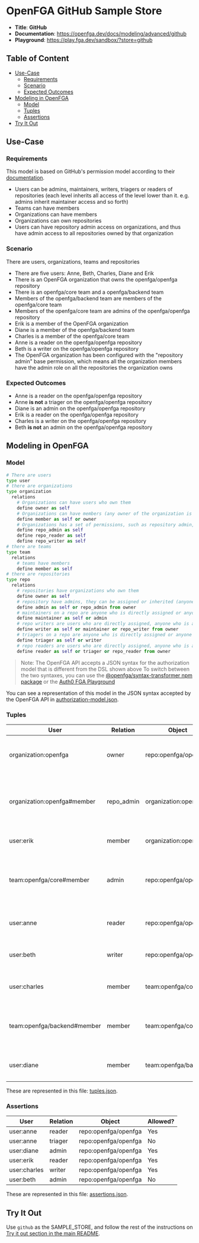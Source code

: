 # OpenFGA GitHub Sample Store

* **Title**: **GitHub** 
* **Documentation**: https://openfga.dev/docs/modeling/advanced/github
* **Playground**: https://play.fga.dev/sandbox/?store=github

## Table of Content
- [Use-Case](#use-case)
  - [Requirements](#requirements)
  - [Scenario](#scenario)
  - [Expected Outcomes](#expected-outcomes)
- [Modeling in OpenFGA](#modeling-in-openfga)
  - [Model](#model)
  - [Tuples](#tuples)
  - [Assertions](#assertions)
- [Try It Out](#try-it-out)

## Use-Case

### Requirements

This model is based on GitHub's permission model according to their [documentation](https://docs.github.com/en/organizations/managing-access-to-your-organizations-repositories/repository-roles-for-an-organization#repository-roles-for-organizations).

* Users can be admins, maintainers, writers, triagers or readers of repositories (each level inherits all access of the level lower than it. e.g. admins inherit maintainer access and so forth)
* Teams can have members
* Organizations can have members
* Organizations can own repositories
* Users can have repository admin access on organizations, and thus have admin access to all repositories owned by that organization

### Scenario

There are users, organizations, teams and repositories

- There are five users: Anne, Beth, Charles, Diane and Erik
- There is an OpenFGA organization that owns the openfga/openfga repository
- There is an openfga/core team and a openfga/backend team
- Members of the openfga/backend team are members of the openfga/core team
- Members of the openfga/core team are admins of the openfga/openfga repository
- Erik is a member of the OpenFGA organization
- Diane is a member of the openfga/backend team
- Charles is a member of the openfga/core team
- Anne is a reader on the openfga/openfga repository
- Beth is a writer on the openfga/openfga repository
- The OpenFGA organization has been configured with the "repository admin" base permission, which means all the organization members have the admin role on all the repositories the organization owns 

### Expected Outcomes

- Anne is a reader on the openfga/openfga repository
- Anne **is not** a triager on the openfga/openfga repository
- Diane is an admin on the openfga/openfga repository
- Erik is a reader on the openfga/openfga repository
- Charles is a writer on the openfga/openfga repository
- Beth **is not** an admin on the openfga/openfga repository

## Modeling in OpenFGA

### Model

```python
# There are users
type user
# there are organizations
type organization
  relations
    # Organizations can have users who own them
    define owner as self
    # Organizations can have members (any owner of the organization is automatically a member)
    define member as self or owner
    # Organizations has a set of permissions, such as repository admin, writer and reader
    define repo_admin as self
    define repo_reader as self
    define repo_writer as self
# there are teams
type team
  relations
    # teams have members
    define member as self
# there are repositories
type repo
  relations
    # repositories have organizations who own them
    define owner as self
    # repository have admins, they can be assigned or inherited (anyone who has the repository admin role on the owner organization is an owner on the repo)
    define admin as self or repo_admin from owner
    # maintainers on a repo are anyone who is directly assigned or anyone who is an owner on the repo
    define maintainer as self or admin
    # repo writers are users who are directly assigned, anyone who is a maintainer or anyone who has the repository writer role on the owner organization
    define writer as self or maintainer or repo_writer from owner
    # triagers on a repo are anyone who is directly assigned or anyone who is a writer on the repo
    define triager as self or writer
    # repo readers are users who are directly assigned, anyone who is a triager or anyone who has the repository reader role on the owner organization
    define reader as self or triager or repo_reader from owner
```

> Note: The OpenFGA API accepts a JSON syntax for the authorization model that is different from the DSL shown above
>       To switch between the two syntaxes, you can use the [@openfga/syntax-transformer npm package](https://www.npmjs.com/package/@openfga/syntax-transformer) or the [Auth0 FGA Playground](https://play.fga.dev)

You can see a representation of this model in the JSON syntax accepted by the OpenFGA API in [authorization-model.json](./authorization-model.json).

### Tuples

| User                        | Relation   | Object               | Description                                                                                     |
|-----------------------------|------------|----------------------|-------------------------------------------------------------------------------------------------|
| organization:openfga        | owner      | repo:openfga/openfga | The OpenFGA organization is the owner of the openfga/openfga repository                         |
| organization:openfga#member | repo_admin | organization:openfga | Members of the OpenFGA organization have a repository admin base permission on the organization |
| user:erik                   | member     | organization:openfga | Erik is a member of the OpenFGA organization                                                    |
| team:openfga/core#member    | admin      | repo:openfga/openfga | The openfga/core team members are admins on the openfga/openfga repository                      |
| user:anne                   | reader     | repo:openfga/openfga | Anne is a reader on the on the openfga/openfga repository                                       |
| user:beth                   | writer     | repo:openfga/openfga | Beth is a writer on the openfga/openfga repository                                              |
| user:charles                | member     | team:openfga/core    | Charles is a member of the openfga/core team                                                    |
| team:openfga/backend#member | member     | team:openfga/core    | Members of the openfga/backend team are members of the openfga/core team                        |
| user:diane                  | member     | team:openfga/backend | Diane is a member of the openfga/backend team                                                   |

These are represented in this file: [tuples.json](./tuples.json).

### Assertions

| User         | Relation | Object               | Allowed? |
|--------------|----------|----------------------|----------|
| user:anne    | reader   | repo:openfga/openfga | Yes      |
| user:anne    | triager  | repo:openfga/openfga | No       |
| user:diane   | admin    | repo:openfga/openfga | Yes      |
| user:erik    | reader   | repo:openfga/openfga | Yes      |
| user:charles | writer   | repo:openfga/openfga | Yes      |
| user:beth    | admin    | repo:openfga/openfga | No       |

These are represented in this file: [assertions.json](./assertions.json).

## Try It Out

Use `github` as the SAMPLE_STORE, and follow the rest of the instructions on [Try it out section in the main README](https://github.com/openfga/sample-stores#try-it-out).
